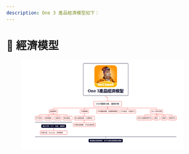 ```yaml
---
description: One 3 產品經濟模型如下：
---
```


# 🥳 經濟模型

<figure><img src="../.gitbook/assets/经济模型.png" alt=""><figcaption></figcaption></figure>
